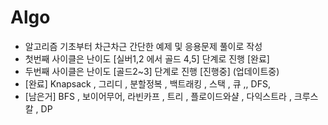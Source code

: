 # Algo

- 알고리즘 기초부터 차근차근 간단한 예제 및 응용문제 풀이로 작성  
-  첫번째 사이클은 난이도 [실버1,2 에서 골드 4,5] 단계로 진행 [완료] 
-  두번째 사이클은 난이도 [골드2~3] 단계로 진행 [진행중] (업데이트중)
  - [완료]  Knapsack , 그리디 , 분할정복 , 백트래킹 , 스택 , 큐 ,, DFS,
  - [남은거] BFS , 보이어무어, 라빈카프 , 트리 , 플로이드와샬 , 다익스트라 , 크루스칼 , DP
